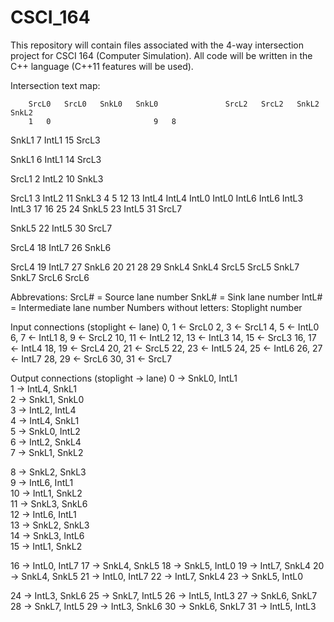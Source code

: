 # CSCI_164

This repository will contain files associated with the 4-way intersection project for CSCI 164 (Computer Simulation).
All code will be written in the C++ language (C++11 features will be used).

Intersection text map:

		SrcL0	SrcL0	SnkL0	SnkL0				SrcL2	SrcL2	SnkL2	SnkL2
		1 	0						9	8
SnkL1						7	IntL1						15	SrcL3

SnkL1						6	IntL1						14	SrcL3

SrcL1	2						IntL2	10						SnkL3

SrcL1	3						IntL2 	11						SnkL3
				4	5						12	13
		IntL4	IntL4	IntL0	IntL0				IntL6	IntL6	IntL3	IntL3
		17 	16						25	24
SnkL5						23 	IntL5	 					31	SrcL7

SnkL5						22 	IntL5	 					30	SrcL7

SrcL4	18						IntL7	26						SnkL6
						
SrcL4	19						IntL7	27						SnkL6
				20	21						28	29
		SnkL4	SnkL4	SrcL5	SrcL5				SnkL7	SnkL7	SrcL6	SrcL6

Abbrevations:
SrcL# = Source lane number
SnkL# = Sink lane number
IntL# = Intermediate lane number
Numbers without letters: Stoplight number

Input connections (stoplight <- lane)
0, 1 <- SrcL0
2, 3 <- SrcL1
4, 5 <- IntL0
6, 7 <- IntL1
8, 9 <- SrcL2
10, 11 <- IntL2
12, 13 <- IntL3
14, 15 <- SrcL3
16, 17 <- IntL4
18, 19 <- SrcL4
20, 21 <- SrcL5
22, 23 <- IntL5
24, 25 <- IntL6
26, 27 <- IntL7
28, 29 <- SrcL6
30, 31 <- SrcL7

Output connections (stoplight -> lane)
0 -> SnkL0, IntL1		
1 -> IntL4, SnkL1		
2 -> SnkL1, SnkL0		
3 -> IntL2, IntL4		
4 -> IntL4, SnkL1		
5 -> SnkL0, IntL2		
6 -> IntL2, SnkL4		
7 -> SnkL1, SnkL2	
				
8 -> SnkL2, SnkL3		
9 -> IntL6, IntL1		
10 -> IntL1, SnkL2		
11 -> SnkL3, SnkL6		
12 -> IntL6, IntL1		
13 -> SnkL2, SnkL3		
14 -> SnkL3, IntL6		
15 -> IntL1, SnkL2		

16 -> IntL0, IntL7
17 -> SnkL4, SnkL5
18 -> SnkL5, IntL0
19 -> IntL7, SnkL4
20 -> SnkL4, SnkL5
21 -> IntL0, IntL7
22 -> IntL7, SnkL4
23 -> SnkL5, IntL0

24 -> IntL3, SnkL6
25 -> SnkL7, IntL5
26 -> IntL5, IntL3
27 -> SnkL6, SnkL7
28 -> SnkL7, IntL5
29 -> IntL3, SnkL6
30 -> SnkL6, SnkL7
31 -> IntL5, IntL3
